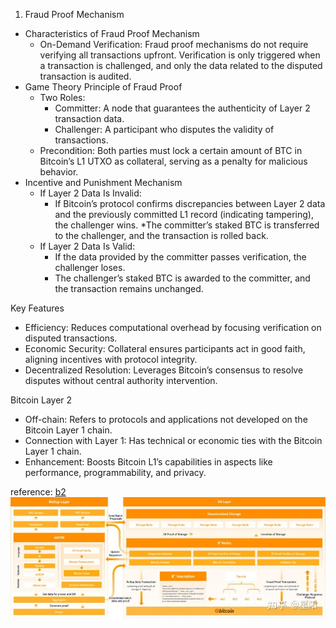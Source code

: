 1. Fraud Proof Mechanism
* Characteristics of Fraud Proof Mechanism
    * On-Demand Verification: Fraud proof mechanisms do not require verifying all transactions upfront. Verification is only triggered when a transaction is challenged, and only the data related to the disputed transaction is audited.
* Game Theory Principle of Fraud Proof
    * Two Roles:
        * Committer: A node that guarantees the authenticity of Layer 2 transaction data.
        * Challenger: A participant who disputes the validity of transactions.
    * Precondition: Both parties must lock a certain amount of BTC in Bitcoin’s L1 UTXO as collateral, serving as a penalty for malicious behavior.
* Incentive and Punishment Mechanism
    * If Layer 2 Data Is Invalid:
        * If Bitcoin’s protocol confirms discrepancies between Layer 2 data and the previously committed L1 record (indicating tampering), the challenger wins.
        *The committer’s staked BTC is transferred to the challenger, and the transaction is rolled back.
    * If Layer 2 Data Is Valid:
        * If the data provided by the committer passes verification, the challenger loses.
        * The challenger’s staked BTC is awarded to the committer, and the transaction remains unchanged.

Key Features
* Efficiency: Reduces computational overhead by focusing verification on disputed transactions.
* Economic Security: Collateral ensures participants act in good faith, aligning incentives with protocol integrity.
* Decentralized Resolution: Leverages Bitcoin’s consensus to resolve disputes without central authority intervention.


Bitcoin Layer 2
* Off-chain: Refers to protocols and applications not developed on the Bitcoin Layer 1 chain.
* Connection with Layer 1: Has technical or economic ties with the Bitcoin Layer 1 chain.
* Enhancement: Boosts Bitcoin L1’s capabilities in aspects like performance, programmability, and privacy.

reference: [b2](https://www.bsquared.network/B2.pdf)
![alt text](../images/image_31.png)